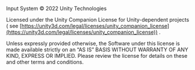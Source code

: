 Input System © 2022 Unity Technologies

Licensed under the Unity Companion License for Unity-dependent projects (
see [https://unity3d.com/legal/licenses/unity_companion_license](https://unity3d.com/legal/licenses/unity_companion_license))
.

Unless expressly provided otherwise, the Software under this license is made available strictly on an “AS IS” BASIS
WITHOUT WARRANTY OF ANY KIND, EXPRESS OR IMPLIED. Please review the license for details on these and other terms and
conditions.
